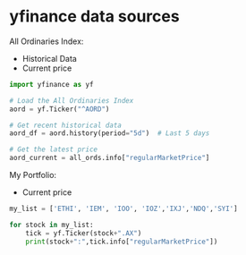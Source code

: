 # yfinance data sources

All Ordinaries Index:
- Historical Data
- Current price

```python
import yfinance as yf

# Load the All Ordinaries Index
aord = yf.Ticker("^AORD")

# Get recent historical data
aord_df = aord.history(period="5d")  # Last 5 days

# Get the latest price
aord_current = all_ords.info["regularMarketPrice"]
```

My Portfolio:
- Current price

```python
my_list = ['ETHI', 'IEM', 'IOO', 'IOZ','IXJ','NDQ','SYI']

for stock in my_list:
    tick = yf.Ticker(stock+".AX")
    print(stock+":",tick.info["regularMarketPrice"])
```
